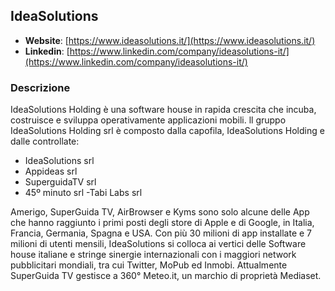 ## IdeaSolutions

- **Website**: [https://www.ideasolutions.it/](https://www.ideasolutions.it/)
- **Linkedin**: [https://www.linkedin.com/company/ideasolutions-it/](https://www.linkedin.com/company/ideasolutions-it/)

### Descrizione

IdeaSolutions Holding è una software house in rapida crescita che incuba, costruisce e sviluppa operativamente applicazioni mobili.
ll gruppo IdeaSolutions Holding srl è composto dalla capofila, IdeaSolutions Holding e dalle controllate:
- IdeaSolutions srl
- Appideas srl
- SuperguidaTV srl
- 45º minuto srl
-Tabi Labs srl

Amerigo, SuperGuida TV, AirBrowser e Kyms sono solo alcune delle App che hanno raggiunto i primi posti degli store di Apple e di Google, in Italia, Francia, Germania, Spagna e USA. 
Con più 30 milioni di app installate e 7 milioni di utenti mensili, IdeaSolutions si colloca ai vertici delle Software house italiane e stringe sinergie internazionali
con i maggiori network pubblicitari mondiali, tra cui Twitter, MoPub ed Inmobi.
Attualmente SuperGuida TV gestisce a 360° Meteo.it, un marchio di proprietà Mediaset.
